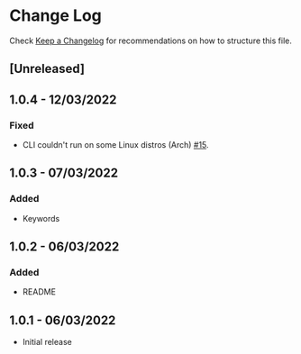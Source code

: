 # Change Log
Check [Keep a Changelog](http://keepachangelog.com/) for recommendations on how to structure this file.

## [Unreleased]

## 1.0.4 - 12/03/2022
### Fixed
- CLI couldn't run on some Linux distros (Arch) [#15](https://github.com/metalbear-co/mirrord/issues/14]).

## 1.0.3 - 07/03/2022
### Added
- Keywords

## 1.0.2 - 06/03/2022
### Added
- README

## 1.0.1 - 06/03/2022
- Initial release
